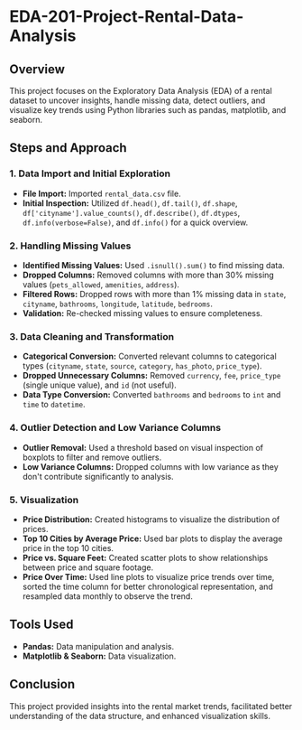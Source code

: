 # EDA-201-Project-Rental-Data-Analysis

## Overview
This project focuses on the Exploratory Data Analysis (EDA) of a rental dataset to uncover insights, handle missing data, detect outliers, and visualize key trends using Python libraries such as pandas, matplotlib, and seaborn.

## Steps and Approach

### 1. Data Import and Initial Exploration
- **File Import:** Imported `rental_data.csv` file.
- **Initial Inspection:** Utilized `df.head()`, `df.tail()`, `df.shape`, `df['cityname'].value_counts()`, `df.describe()`, `df.dtypes`, `df.info(verbose=False)`, and `df.info()` for a quick overview.

### 2. Handling Missing Values
- **Identified Missing Values:** Used `.isnull().sum()` to find missing data.
- **Dropped Columns:** Removed columns with more than 30% missing values (`pets_allowed`, `amenities`, `address`).
- **Filtered Rows:** Dropped rows with more than 1% missing data in `state`, `cityname`, `bathrooms`, `longitude`, `latitude`, `bedrooms`.
- **Validation:** Re-checked missing values to ensure completeness.

### 3. Data Cleaning and Transformation
- **Categorical Conversion:** Converted relevant columns to categorical types (`cityname`, `state`, `source`, `category`, `has_photo`, `price_type`).
- **Dropped Unnecessary Columns:** Removed `currency`, `fee`, `price_type` (single unique value), and `id` (not useful).
- **Data Type Conversion:** Converted `bathrooms` and `bedrooms` to `int` and `time` to `datetime`.
  
### 4. Outlier Detection and Low Variance Columns
- **Outlier Removal:** Used a threshold based on visual inspection of boxplots to filter and remove outliers.
- **Low Variance Columns:** Dropped columns with low variance as they don't contribute significantly to analysis.

### 5. Visualization
- **Price Distribution:** Created histograms to visualize the distribution of prices.
- **Top 10 Cities by Average Price:** Used bar plots to display the average price in the top 10 cities.
- **Price vs. Square Feet:** Created scatter plots to show relationships between price and square footage.
- **Price Over Time:** Used line plots to visualize price trends over time, sorted the time column for better chronological representation, and resampled data monthly to observe the trend.

## Tools Used
- **Pandas:** Data manipulation and analysis.
- **Matplotlib & Seaborn:** Data visualization.

## Conclusion
This project provided insights into the rental market trends, facilitated better understanding of the data structure, and enhanced visualization skills.

